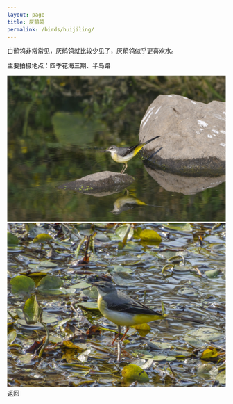 ```yaml
---
layout: page
title: 灰鹡鸰
permalink: /birds/huijiling/
---
```

白鹡鸰非常常见，灰鹡鸰就比较少见了，灰鹡鸰似乎更喜欢水。

主要拍摄地点：四季花海三期、半岛路

![](../picture/灰鹡鸰/DSC_0639-edit.jpg)
![](../picture/灰鹡鸰/DSCN4763-NRW_DxO_DeepPRIME.jpg)
[返回](../../)
